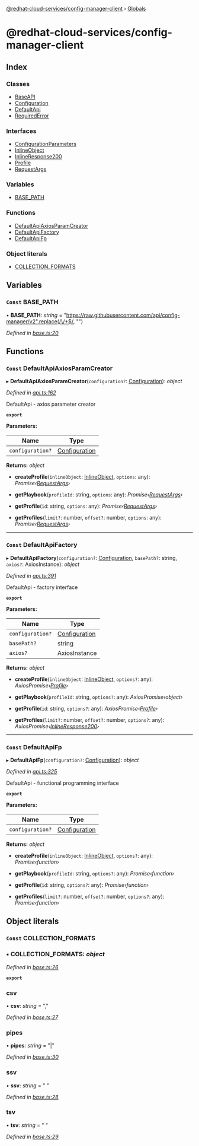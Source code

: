 [@redhat-cloud-services/config-manager-client](README.md) › [Globals](globals.md)

# @redhat-cloud-services/config-manager-client

## Index

### Classes

* [BaseAPI](classes/baseapi.md)
* [Configuration](classes/configuration.md)
* [DefaultApi](classes/defaultapi.md)
* [RequiredError](classes/requirederror.md)

### Interfaces

* [ConfigurationParameters](interfaces/configurationparameters.md)
* [InlineObject](interfaces/inlineobject.md)
* [InlineResponse200](interfaces/inlineresponse200.md)
* [Profile](interfaces/profile.md)
* [RequestArgs](interfaces/requestargs.md)

### Variables

* [BASE_PATH](globals.md#const-base_path)

### Functions

* [DefaultApiAxiosParamCreator](globals.md#const-defaultapiaxiosparamcreator)
* [DefaultApiFactory](globals.md#const-defaultapifactory)
* [DefaultApiFp](globals.md#const-defaultapifp)

### Object literals

* [COLLECTION_FORMATS](globals.md#const-collection_formats)

## Variables

### `Const` BASE_PATH

• **BASE_PATH**: *string* = "https://raw.githubusercontent.com/api/config-manager/v2".replace(/\/+$/, "")

*Defined in [base.ts:20](https://github.com/RedHatInsights/javascript-clients/blob/master/packages/config-manager/base.ts#L20)*

## Functions

### `Const` DefaultApiAxiosParamCreator

▸ **DefaultApiAxiosParamCreator**(`configuration?`: [Configuration](classes/configuration.md)): *object*

*Defined in [api.ts:162](https://github.com/RedHatInsights/javascript-clients/blob/master/packages/config-manager/api.ts#L162)*

DefaultApi - axios parameter creator

**`export`** 

**Parameters:**

Name | Type |
------ | ------ |
`configuration?` | [Configuration](classes/configuration.md) |

**Returns:** *object*

* **createProfile**(`inlineObject`: [InlineObject](interfaces/inlineobject.md), `options`: any): *Promise‹[RequestArgs](interfaces/requestargs.md)›*

* **getPlaybook**(`profileId`: string, `options`: any): *Promise‹[RequestArgs](interfaces/requestargs.md)›*

* **getProfile**(`id`: string, `options`: any): *Promise‹[RequestArgs](interfaces/requestargs.md)›*

* **getProfiles**(`limit?`: number, `offset?`: number, `options`: any): *Promise‹[RequestArgs](interfaces/requestargs.md)›*

___

### `Const` DefaultApiFactory

▸ **DefaultApiFactory**(`configuration?`: [Configuration](classes/configuration.md), `basePath?`: string, `axios?`: AxiosInstance): *object*

*Defined in [api.ts:391](https://github.com/RedHatInsights/javascript-clients/blob/master/packages/config-manager/api.ts#L391)*

DefaultApi - factory interface

**`export`** 

**Parameters:**

Name | Type |
------ | ------ |
`configuration?` | [Configuration](classes/configuration.md) |
`basePath?` | string |
`axios?` | AxiosInstance |

**Returns:** *object*

* **createProfile**(`inlineObject`: [InlineObject](interfaces/inlineobject.md), `options?`: any): *AxiosPromise‹[Profile](interfaces/profile.md)›*

* **getPlaybook**(`profileId`: string, `options?`: any): *AxiosPromise‹object›*

* **getProfile**(`id`: string, `options?`: any): *AxiosPromise‹[Profile](interfaces/profile.md)›*

* **getProfiles**(`limit?`: number, `offset?`: number, `options?`: any): *AxiosPromise‹[InlineResponse200](interfaces/inlineresponse200.md)›*

___

### `Const` DefaultApiFp

▸ **DefaultApiFp**(`configuration?`: [Configuration](classes/configuration.md)): *object*

*Defined in [api.ts:325](https://github.com/RedHatInsights/javascript-clients/blob/master/packages/config-manager/api.ts#L325)*

DefaultApi - functional programming interface

**`export`** 

**Parameters:**

Name | Type |
------ | ------ |
`configuration?` | [Configuration](classes/configuration.md) |

**Returns:** *object*

* **createProfile**(`inlineObject`: [InlineObject](interfaces/inlineobject.md), `options?`: any): *Promise‹function›*

* **getPlaybook**(`profileId`: string, `options?`: any): *Promise‹function›*

* **getProfile**(`id`: string, `options?`: any): *Promise‹function›*

* **getProfiles**(`limit?`: number, `offset?`: number, `options?`: any): *Promise‹function›*

## Object literals

### `Const` COLLECTION_FORMATS

### ▪ **COLLECTION_FORMATS**: *object*

*Defined in [base.ts:26](https://github.com/RedHatInsights/javascript-clients/blob/master/packages/config-manager/base.ts#L26)*

**`export`** 

###  csv

• **csv**: *string* = ","

*Defined in [base.ts:27](https://github.com/RedHatInsights/javascript-clients/blob/master/packages/config-manager/base.ts#L27)*

###  pipes

• **pipes**: *string* = "|"

*Defined in [base.ts:30](https://github.com/RedHatInsights/javascript-clients/blob/master/packages/config-manager/base.ts#L30)*

###  ssv

• **ssv**: *string* = " "

*Defined in [base.ts:28](https://github.com/RedHatInsights/javascript-clients/blob/master/packages/config-manager/base.ts#L28)*

###  tsv

• **tsv**: *string* = "	"

*Defined in [base.ts:29](https://github.com/RedHatInsights/javascript-clients/blob/master/packages/config-manager/base.ts#L29)*
